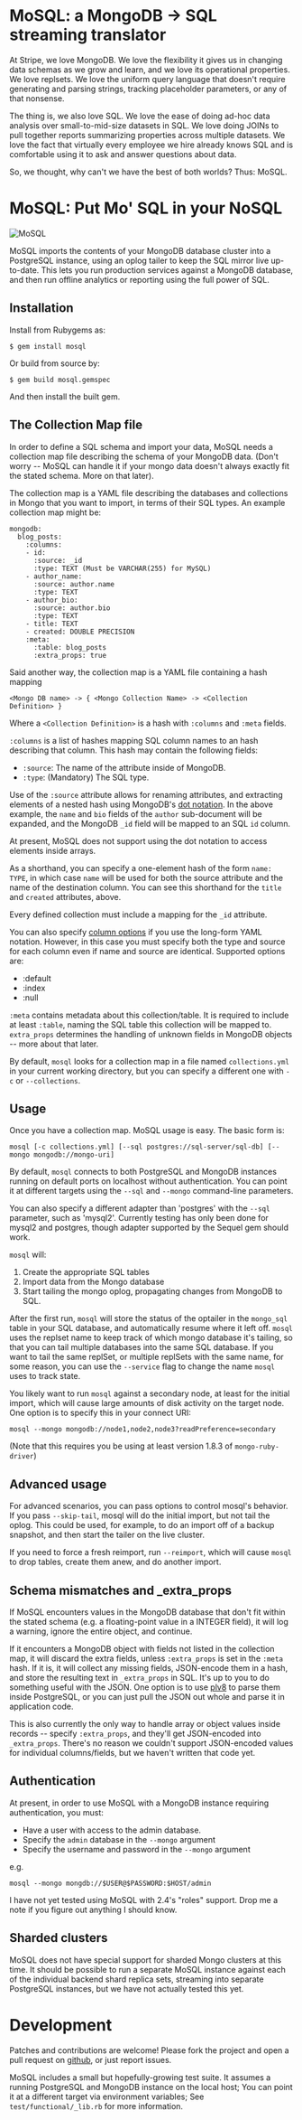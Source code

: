 # MoSQL: a MongoDB → SQL streaming translator

At Stripe, we love MongoDB. We love the flexibility it gives us in
changing data schemas as we grow and learn, and we love its
operational properties. We love replsets. We love the uniform query
language that doesn't require generating and parsing strings, tracking
placeholder parameters, or any of that nonsense.

The thing is, we also love SQL. We love the ease of doing ad-hoc data
analysis over small-to-mid-size datasets in SQL. We love doing JOINs
to pull together reports summarizing properties across multiple
datasets. We love the fact that virtually every employee we hire
already knows SQL and is comfortable using it to ask and answer
questions about data.

So, we thought, why can't we have the best of both worlds? Thus:
MoSQL.

# MoSQL: Put Mo' SQL in your NoSQL

![MoSQL](https://stripe.com/img/blog/posts/mosql/mosql.png)

MoSQL imports the contents of your MongoDB database cluster into a
PostgreSQL instance, using an oplog tailer to keep the SQL mirror live
up-to-date. This lets you run production services against a MongoDB
database, and then run offline analytics or reporting using the full
power of SQL.

## Installation

Install from Rubygems as:

    $ gem install mosql

Or build from source by:

    $ gem build mosql.gemspec

And then install the built gem.

## The Collection Map file

In order to define a SQL schema and import your data, MoSQL needs a
collection map file describing the schema of your MongoDB data. (Don't
worry -- MoSQL can handle it if your mongo data doesn't always exactly
fit the stated schema. More on that later).

The collection map is a YAML file describing the databases and
collections in Mongo that you want to import, in terms of their SQL
types. An example collection map might be:


    mongodb:
      blog_posts:
        :columns:
        - id:
          :source: _id
          :type: TEXT (Must be VARCHAR(255) for MySQL)
        - author_name:
          :source: author.name
          :type: TEXT
        - author_bio:
          :source: author.bio
          :type: TEXT
        - title: TEXT
        - created: DOUBLE PRECISION
        :meta:
          :table: blog_posts
          :extra_props: true

Said another way, the collection map is a YAML file containing a hash
mapping

    <Mongo DB name> -> { <Mongo Collection Name> -> <Collection Definition> }

Where a `<Collection Definition>` is a hash with `:columns` and
`:meta` fields.

`:columns` is a list of hashes mapping SQL column names to an hash
describing that column. This hash may contain the following fields:

  * `:source`: The name of the attribute inside of MongoDB.
  * `:type`: (Mandatory) The SQL type.


Use of the `:source` attribute allows for renaming attributes, and
extracting elements of a nested hash using MongoDB's
[dot notation][dot-notation]. In the above example, the `name` and
`bio` fields of the `author` sub-document will be expanded, and the
MongoDB `_id` field will be mapped to an SQL `id` column.

At present, MoSQL does not support using the dot notation to access
elements inside arrays.

As a shorthand, you can specify a one-element hash of the form `name:
TYPE`, in which case `name` will be used for both the source attribute
and the name of the destination column. You can see this shorthand for
the `title` and `created` attributes, above.

Every defined collection must include a mapping for the `_id`
attribute.

You can also specify [column options](http://sequel.jeremyevans.net/rdoc/files/doc/schema_modification_rdoc.html)
if you use the long-form YAML notation. However, in this case you must
specify both the type and source for each column even if name and source
are identical. Supported options are:
  * :default
  * :index
  * :null

`:meta` contains metadata about this collection/table. It is
required to include at least `:table`, naming the SQL table this
collection will be mapped to. `extra_props` determines the handling of
unknown fields in MongoDB objects -- more about that later.

By default, `mosql` looks for a collection map in a file named
`collections.yml` in your current working directory, but you can
specify a different one with `-c` or `--collections`.

[dot-notation]: http://docs.mongodb.org/manual/core/document/#dot-notation

## Usage

Once you have a collection map. MoSQL usage is easy. The basic form
is:

    mosql [-c collections.yml] [--sql postgres://sql-server/sql-db] [--mongo mongodb://mongo-uri]

By default, `mosql` connects to both PostgreSQL and MongoDB instances
running on default ports on localhost without authentication. You can
point it at different targets using the `--sql` and `--mongo`
command-line parameters.

You can also specify a different adapter than 'postgres' with the `--sql`
parameter, such as 'mysql2'. Currently testing has only been done for mysql2
and postgres, though adapter supported by the Sequel gem should work.

`mosql` will:

 1. Create the appropriate SQL tables
 2. Import data from the Mongo database
 3. Start tailing the mongo oplog, propagating changes from MongoDB to SQL.


After the first run, `mosql` will store the status of the optailer in
the `mongo_sql` table in your SQL database, and automatically resume
where it left off. `mosql` uses the replset name to keep track of
which mongo database it's tailing, so that you can tail multiple
databases into the same SQL database. If you want to tail the same
replSet, or multiple replSets with the same name, for some reason, you
can use the `--service` flag to change the name `mosql` uses to track
state.

You likely want to run `mosql` against a secondary node, at least for
the initial import, which will cause large amounts of disk activity on
the target node. One option is to specify this in your connect URI:

    mosql --mongo mongodb://node1,node2,node3?readPreference=secondary

(Note that this requires you be using at least version 1.8.3 of
`mongo-ruby-driver`)

## Advanced usage

For advanced scenarios, you can pass options to control mosql's
behavior. If you pass `--skip-tail`, mosql will do the initial import,
but not tail the oplog. This could be used, for example, to do an
import off of a backup snapshot, and then start the tailer on the live
cluster.

If you need to force a fresh reimport, run `--reimport`, which will
cause `mosql` to drop tables, create them anew, and do another import.

## Schema mismatches and _extra_props

If MoSQL encounters values in the MongoDB database that don't fit
within the stated schema (e.g. a floating-point value in a INTEGER
field), it will log a warning, ignore the entire object, and continue.

If it encounters a MongoDB object with fields not listed in the
collection map, it will discard the extra fields, unless
`:extra_props` is set in the `:meta` hash. If it is, it will collect
any missing fields, JSON-encode them in a hash, and store the
resulting text in `_extra_props` in SQL. It's up to you to do
something useful with the JSON. One option is to use [plv8][plv8] to
parse them inside PostgreSQL, or you can just pull the JSON out whole
and parse it in application code.

This is also currently the only way to handle array or object values
inside records -- specify `:extra_props`, and they'll get JSON-encoded
into `_extra_props`. There's no reason we couldn't support
JSON-encoded values for individual columns/fields, but we haven't
written that code yet.

[plv8]: http://code.google.com/p/plv8js/

## Authentication

At present, in order to use MoSQL with a MongoDB instance requiring
authentication, you must:

- Have a user with access to the admin database.
- Specify the `admin` database in the `--mongo` argument
- Specify the username and password in the `--mongo` argument

e.g.

```
mosql --mongo mongdb://$USER@$PASSWORD:$HOST/admin
```

I have not yet tested using MoSQL with 2.4's "roles" support. Drop me
a note if you figure out anything I should know.

## Sharded clusters

MoSQL does not have special support for sharded Mongo clusters at this
time. It should be possible to run a separate MoSQL instance against
each of the individual backend shard replica sets, streaming into
separate PostgreSQL instances, but we have not actually tested this
yet.

# Development

Patches and contributions are welcome! Please fork the project and
open a pull request on [github][github], or just report issues.

MoSQL includes a small but hopefully-growing test suite. It assumes a
running PostgreSQL and MongoDB instance on the local host; You can
point it at a different target via environment variables; See
`test/functional/_lib.rb` for more information.

[github]: https://github.com/stripe/mosql
